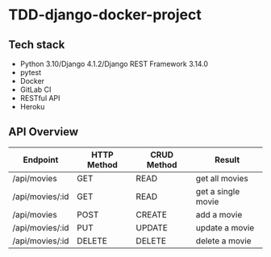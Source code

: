 # TDD-django-docker-project


## Tech stack
- Python 3.10/Django 4.1.2/Django REST Framework 3.14.0
- pytest
- Docker
- GitLab CI
- RESTful API
- Heroku


## API Overview

| Endpoint | HTTP Method | CRUD Method | Result |
| -------- | -------- | -------- | -------- |
| /api/movies | GET | READ | get all movies |
| /api/movies/:id | GET | READ | get a single movie |
| /api/movies | POST | CREATE | add a movie |
| /api/movies/:id | PUT | UPDATE | update a movie |
| /api/movies/:id | DELETE | DELETE | delete a movie |

